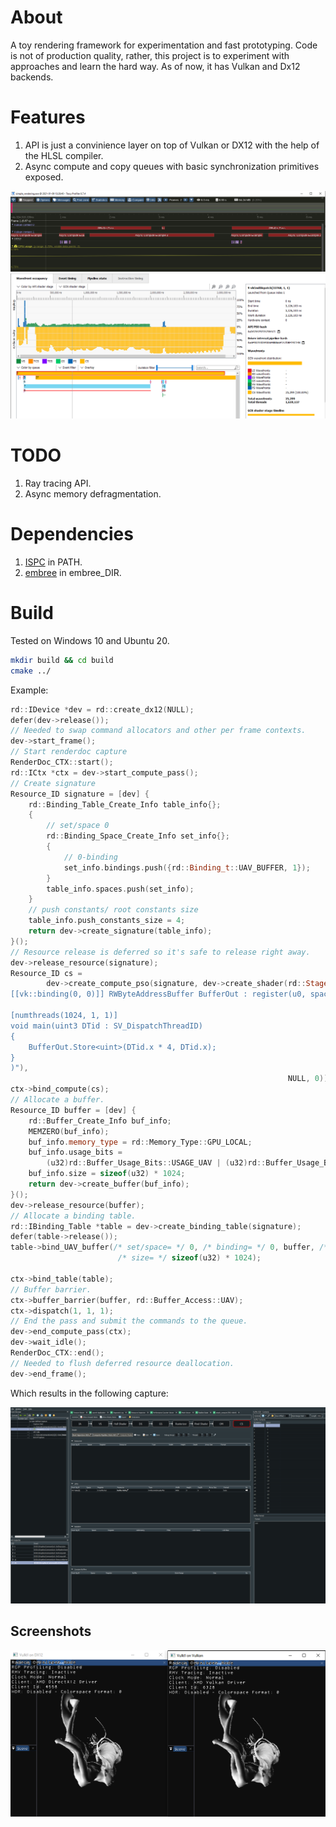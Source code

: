 # About
A toy rendering framework for experimentation and fast prototyping. Code is not of production quality, rather, this project is to experiment with approaches and learn the hard way. As of now, it has Vulkan and Dx12 backends.

# Features

1) API is just a convinience layer on top of Vulkan or DX12 with the help of the HLSL compiler.
2) Async compute and copy queues with basic synchronization primitives exposed.

![alt text](readme/shot5.PNG)
![alt text](readme/shot4.PNG)


# TODO

1) Ray tracing API.
2) Async memory defragmentation. 

# Dependencies

1) [ISPC](https://github.com/ispc/ispc/releases) in PATH.
2) [embree](https://github.com/embree/embree/releases) in embree_DIR.

# Build

Tested on Windows 10 and Ubuntu 20.

```sh
mkdir build && cd build
cmake ../
```

Example:

```C++
rd::IDevice *dev = rd::create_dx12(NULL);
defer(dev->release());
// Needed to swap command allocators and other per frame contexts.
dev->start_frame();
// Start renderdoc capture
RenderDoc_CTX::start();
rd::ICtx *ctx = dev->start_compute_pass();
// Create signature
Resource_ID signature = [dev] {
    rd::Binding_Table_Create_Info table_info{};
    {
        // set/space 0
        rd::Binding_Space_Create_Info set_info{};
        {
            // 0-binding
            set_info.bindings.push({rd::Binding_t::UAV_BUFFER, 1});
        }
        table_info.spaces.push(set_info);
    }
    // push constants/ root constants size
    table_info.push_constants_size = 4;
    return dev->create_signature(table_info);
}();
// Resource release is deferred so it's safe to release right away.
dev->release_resource(signature);
Resource_ID cs =
        dev->create_compute_pso(signature, dev->create_shader(rd::Stage_t::COMPUTE, stref_s(R"(
[[vk::binding(0, 0)]] RWByteAddressBuffer BufferOut : register(u0, space0);

[numthreads(1024, 1, 1)]
void main(uint3 DTid : SV_DispatchThreadID)
{
    BufferOut.Store<uint>(DTid.x * 4, DTid.x);
}
)"),
                                                              NULL, 0));
ctx->bind_compute(cs);
// Allocate a buffer.
Resource_ID buffer = [dev] {
    rd::Buffer_Create_Info buf_info;
    MEMZERO(buf_info);
    buf_info.memory_type = rd::Memory_Type::GPU_LOCAL;
    buf_info.usage_bits =
        (u32)rd::Buffer_Usage_Bits::USAGE_UAV | (u32)rd::Buffer_Usage_Bits::USAGE_TRANSFER_SRC;
    buf_info.size = sizeof(u32) * 1024;
    return dev->create_buffer(buf_info);
}();
dev->release_resource(buffer);
// Allocate a binding table.
rd::IBinding_Table *table = dev->create_binding_table(signature);
defer(table->release());
table->bind_UAV_buffer(/* set/space= */ 0, /* binding= */ 0, buffer, /* offset= */ 0,
                        /* size= */ sizeof(u32) * 1024);

ctx->bind_table(table);
// Buffer barrier.
ctx->buffer_barrier(buffer, rd::Buffer_Access::UAV);
ctx->dispatch(1, 1, 1);
// End the pass and submit the commands to the queue.
dev->end_compute_pass(ctx);
dev->wait_idle();
RenderDoc_CTX::end();
// Needed to flush deferred resource deallocation.
dev->end_frame();
```

Which results in the following capture:

![alt text](readme/shot1.PNG)

## Screenshots
![alt text](readme/shot0.PNG)
